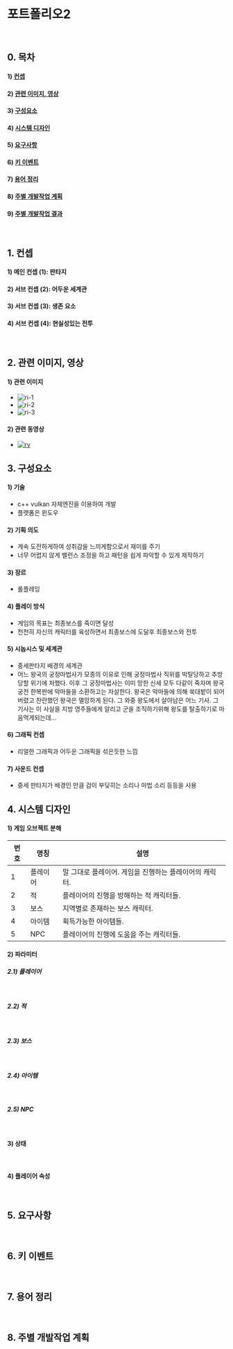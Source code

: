 # 포트폴리오2
&nbsp;
## 0. 목차
#### 1) [컨셉](#1)
#### 2) [관련 이미지, 영상](#2)
#### 3) [구성요소](#4)
#### 4) [시스템 디자인](#5)
#### 5) [요구사항](#6)
#### 6) [키 이벤트](#7)
#### 7) [용어 정리](#8)
#### 8) [주별 개발작업 계획](#9)
#### 9) [주별 개발작업 결과](Results/index.md)
&nbsp;
## 1. 컨셉<a name='1'></a>
#### 1) 메인 컨셉 (1): 판타지
#### 2) 서브 컨셉 (2): 어두운 세계관
#### 3) 서브 컨셉 (3): 생존 요소
#### 4) 서브 컨셉 (4): 현실성있는 전투
&nbsp;
## 2. 관련 이미지, 영상<a name='2'></a>
#### 1) 관련 이미지
- ![ri-1](Assets/ri-1.png)
- ![ri-2](Assets/ri-2.png)
- ![ri-3](Assets/ri-3.png)
#### 2) 관련 동영상
- [![rv](Assets/rv.png)](https://youtu.be/UL3bW6MTk5E)
&nbsp;
## 3. 구성요소<a name='4'></a>
#### 1) 기술
- c++ vulkan 자체엔진을 이용하여 개발
- 플랫폼은 윈도우
#### 2) 기획 의도
- 계속 도전하게하여 성취감을 느끼게함으로서 재미를 주기
- 너무 어렵지 않게 밸런스 조정을 하고 패턴을 쉽게 파악할 수 있게 제작하기
#### 3) 장르
- 롤플레잉
#### 4) 플레이 방식
- 게임의 목표는 최종보스를 죽이면 달성
- 천천히 자신의 캐릭터를 육성하면서 최종보스에 도달후 최종보스와 전투
#### 5) 시놉시스 및 세계관
- 중세판타지 배경의 세계관
- 어느 왕국의 궁정마법사가 모종의 이유로 인해 궁정마법사 직위를 박탈당하고 추방당할 위기에 처했다. 이후 그 궁정마법사는 이미 망한 신세 모두 다같이 죽자며 왕국 궁전 한복판에 악마들을 소환하고는 자살한다. 왕국은 악마들에 의해 쑥대밭이 되어버렸고 찬란했던 왕국은 멸망하게 된다. 그 와중 왕도에서 살아남은 어느 기사. 그 기사는 이 사실을 지방 영주들에게 알리고 군을 조직하기위해 왕도를 탈출하기로 마음먹게되는데...
#### 6) 그래픽 컨셉
- 리얼한 그래픽과 어두운 그래픽을 섞은듯한 느낌
#### 7) 사운드 컨셉
- 중세 판타지가 배경인 만큼 검이 부딪히는 소리나 마법 소리 등등을 사용
&nbsp;
## 4. 시스템 디자인<a name='5'></a>
#### 1) 게임 오브젝트 분해

|번호|명칭|설명|
|---|---|---|
|1|플레이어|말 그대로 플레이어. 게임을 진행하는 플레이어의 캐릭터.|
|2|적|플레이어의 진행을 방해하는 적 캐릭터들.|
|3|보스|지역별로 존재하는 보스 캐릭터.|
|4|아이템|획득가능한 아이템들.|
|5|NPC|플레이어의 진행에 도움을 주는 캐릭터들.|

#### 2) 파라미터
##### 2.1) 플레이어
&nbsp;
##### 2.2) 적
&nbsp;
##### 2.3) 보스
&nbsp;
##### 2.4) 아이템
&nbsp;
##### 2.5) NPC
&nbsp;
#### 3) 상태
&nbsp;
#### 4) 플레이어 속성
&nbsp;
## 5. 요구사항<a name='6'></a>
&nbsp;
## 6. 키 이벤트<a name='7'></a>
&nbsp;
## 7. 용어 정리<a name='8'></a>
&nbsp;
## 8. 주별 개발작업 계획<a name='9'></a>
&nbsp;
